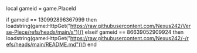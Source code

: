 local gameid = game.PlaceId

if gameid == 130992896367999 then  
    loadstring(game:HttpGet("https://raw.githubusercontent.com/Nexus242/Verse-Piece/refs/heads/main/s"))()
elseif gameid == 86639052909924 then
    loadstring(game:HttpGet("https://raw.githubusercontent.com/Nexus242/-/refs/heads/main/README.md"))()
end
